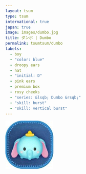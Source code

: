 ```yaml
---
layout: tsum
type: tsum
international: true
japan: true
image: images/dumbo.jpg
title: ダンボ | Dumbo
permalink: tsumtsum/dumbo
labels:
  - boy
  - "color: blue"
  - droopy ears
  - hat
  - "initial: D"
  - pink ears
  - premium box
  - rosy cheeks
  - "series: &lsqb; Dumbo &rsqb;"
  - "skill: burst"
  - "skill: vertical burst"
---
```

<img class="ui image" src="../images/dumbo.jpg">
